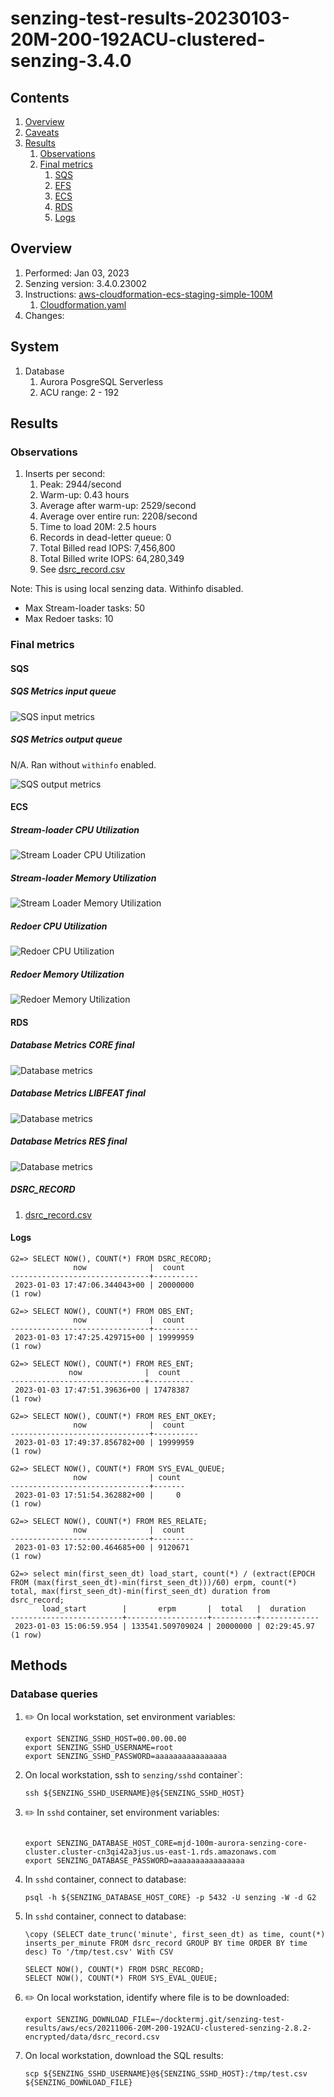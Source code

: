 # senzing-test-results-20230103-20M-200-192ACU-clustered-senzing-3.4.0

## Contents

1. [Overview](#overview)
1. [Caveats](#caveats)
1. [Results](#results)
    1. [Observations](#observations)
    1. [Final metrics](#final-metrics)
        1. [SQS](#sqs)
        1. [EFS](#efs)
        1. [ECS](#ecs)
        1. [RDS](#rds)
        1. [Logs](#logs)

## Overview

1. Performed: Jan 03, 2023
2. Senzing version: 3.4.0.23002
3. Instructions:
   [aws-cloudformation-ecs-staging-simple-100M](https://github.com/senzing-garage/aws-cloudformation-ecs/tree/main/cloudformation/aws-cloudformation-ecs-staging-simple-100M)
    1. [Cloudformation.yaml]()
4. Changes:

## System

1. Database
    1. Aurora PosgreSQL Serverless
    1. ACU range: 2 - 192

## Results

### Observations

1. Inserts per second:
    1. Peak: 2944/second
    1. Warm-up: 0.43 hours
    1. Average after warm-up: 2529/second
    1. Average over entire run: 2208/second
    1. Time to load 20M: 2.5 hours
    1. Records in dead-letter queue: 0
    1. Total Billed read IOPS:    7,456,800
    1. Total Billed write IOPS:  64,280,349
    1. See [dsrc_record.csv](data/dsrc_record.csv)

Note:  This is using local senzing data.  Withinfo disabled.

- Max Stream-loader tasks: 50
- Max Redoer tasks: 10

### Final metrics

#### SQS

##### SQS Metrics input queue

![SQS input metrics](images/sqs-input-metrics.png "SQS input metrics")

##### SQS Metrics output queue

N/A.  Ran without `withinfo` enabled.

![SQS output metrics](images/sqs-output-metrics.png "SQS output metrics")

#### ECS

##### Stream-loader CPU Utilization

![Stream Loader CPU Utilization](images/stream-loader-CPU-Utilization.png "Stream-loader CPU Utilization")

##### Stream-loader Memory Utilization

![Stream Loader Memory Utilization](images/stream-loader-Memory-Utilization.png "Stream-loader Memory Utilization")

##### Redoer CPU Utilization

![Redoer CPU Utilization](images/redoer-CPU-Utilization.png "Redoer CPU Utilization")

##### Redoer Memory Utilization

![Redoer Memory Utilization](images/redoer-Memory-Utilization.png "Redoer Memory Utilization")

#### RDS

##### Database Metrics CORE final

![Database metrics](images/database-metrics-core.png "Database metrics")

##### Database Metrics LIBFEAT final

![Database metrics](images/database-metrics-libfeat.png "Database metrics")

##### Database Metrics RES final

![Database metrics](images/database-metrics-res.png "Database metrics")

##### DSRC_RECORD

1. [dsrc_record.csv](data/dsrc_record.csv)

#### Logs

```
G2=> SELECT NOW(), COUNT(*) FROM DSRC_RECORD;
              now              |  count
-------------------------------+----------
 2023-01-03 17:47:06.344043+00 | 20000000
(1 row)

G2=> SELECT NOW(), COUNT(*) FROM OBS_ENT;
              now              |  count
-------------------------------+----------
 2023-01-03 17:47:25.429715+00 | 19999959
(1 row)

G2=> SELECT NOW(), COUNT(*) FROM RES_ENT;
             now              |  count
------------------------------+----------
 2023-01-03 17:47:51.39636+00 | 17478387
(1 row)

G2=> SELECT NOW(), COUNT(*) FROM RES_ENT_OKEY;
              now              |  count
-------------------------------+----------
 2023-01-03 17:49:37.856782+00 | 19999959
(1 row)

G2=> SELECT NOW(), COUNT(*) FROM SYS_EVAL_QUEUE;
              now              | count
-------------------------------+-------
 2023-01-03 17:51:54.362882+00 |     0
(1 row)

G2=> SELECT NOW(), COUNT(*) FROM RES_RELATE;
              now              |  count
-------------------------------+---------
 2023-01-03 17:52:00.464685+00 | 9120671
(1 row)

G2=> select min(first_seen_dt) load_start, count(*) / (extract(EPOCH FROM (max(first_seen_dt)-min(first_seen_dt)))/60) erpm, count(*) total, max(first_seen_dt)-min(first_seen_dt) duration from dsrc_record;
       load_start        |       erpm       |  total   |  duration
-------------------------+------------------+----------+-------------
 2023-01-03 15:06:59.954 | 133541.509709024 | 20000000 | 02:29:45.97
(1 row)

```

## Methods

### Database queries

1. :pencil2: On local workstation, set environment variables:

    ```console
    export SENZING_SSHD_HOST=00.00.00.00
    export SENZING_SSHD_USERNAME=root
    export SENZING_SSHD_PASSWORD=aaaaaaaaaaaaaaaa
    ```

1. On local workstation, ssh to `senzing/sshd` container`:

    ```console
    ssh ${SENZING_SSHD_USERNAME}@${SENZING_SSHD_HOST}
    ```

1. :pencil2: In `sshd` container, set environment variables:

    ```console

    export SENZING_DATABASE_HOST_CORE=mjd-100m-aurora-senzing-core-cluster.cluster-cn3qi42a3jus.us-east-1.rds.amazonaws.com
    export SENZING_DATABASE_PASSWORD=aaaaaaaaaaaaaaaa
    ```

1. In `sshd` container, connect to database:

    ```console
    psql -h ${SENZING_DATABASE_HOST_CORE} -p 5432 -U senzing -W -d G2
    ```

1. In `sshd` container, connect to database:

    ```console
    \copy (SELECT date_trunc('minute', first_seen_dt) as time, count(*) inserts_per_minute FROM dsrc_record GROUP BY time ORDER BY time desc) To '/tmp/test.csv' With CSV

    SELECT NOW(), COUNT(*) FROM DSRC_RECORD;
    SELECT NOW(), COUNT(*) FROM SYS_EVAL_QUEUE;
    ```

1. :pencil2: On local workstation, identify where file is to be downloaded:

    ```console
    export SENZING_DOWNLOAD_FILE=~/docktermj.git/senzing-test-results/aws/ecs/20211006-20M-200-192ACU-clustered-senzing-2.8.2-encrypted/data/dsrc_record.csv
    ```

1. On local workstation, download the SQL results:

    ```console
    scp ${SENZING_SSHD_USERNAME}@${SENZING_SSHD_HOST}:/tmp/test.csv ${SENZING_DOWNLOAD_FILE}
    ```
